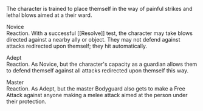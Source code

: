 The character is trained to place themself in the way of painful strikes and lethal blows aimed at a their ward.

Novice<br>Reaction. With a successful [[Resolve]] test, the character may take blows directed against a nearby ally or object. They may not defend against attacks redirected upon themself; they hit automatically.

Adept<br>Reaction. As Novice, but the character's capacity as a guardian allows them to defend themself against all attacks redirected upon themself this way.

Master<br>Reaction. As Adept, but the master Bodyguard also gets to make a Free Attack against anyone making a melee attack aimed at the person under their protection.